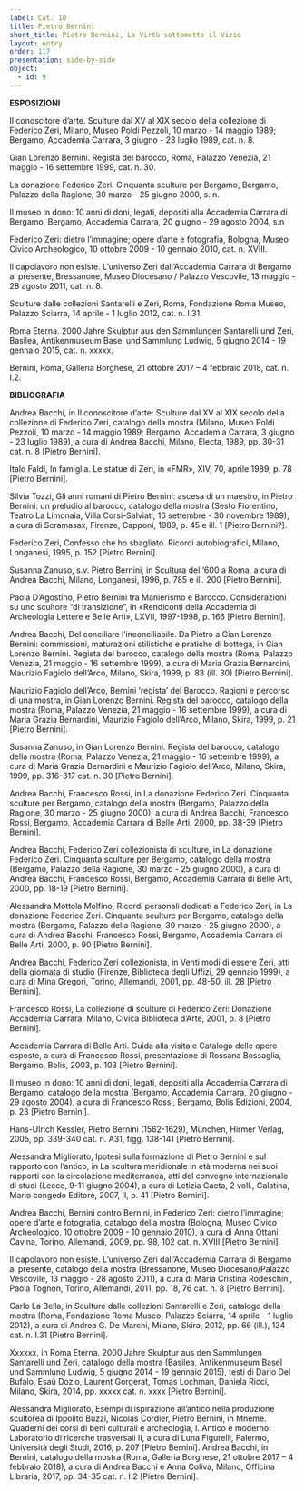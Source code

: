 ```yaml
---
label: Cat. 10
title: Pietro Bernini
short_title: Pietro Bernini, La Virtù sottomette il Vizio
layout: entry
order: 117
presentation: side-by-side
object:
  - id: 9
---
```


**ESPOSIZIONI**

Il conoscitore d’arte. Sculture dal XV al XIX secolo della collezione di Federico Zeri, Milano, Museo Poldi Pezzoli, 10 marzo - 14 maggio 1989; Bergamo, Accademia Carrara, 3 giugno - 23 luglio 1989, cat. n. 8.

Gian Lorenzo Bernini. Regista del barocco, Roma, Palazzo Venezia, 21 maggio - 16 settembre 1999, cat. n. 30. 

La donazione Federico Zeri. Cinquanta sculture per Bergamo, Bergamo, Palazzo della Ragione, 30 marzo - 25 giugno 2000, s. n. 

Il museo in dono: 10 anni di doni, legati, depositi alla Accademia Carrara di Bergamo, Bergamo, Accademia Carrara, 20 giugno - 29 agosto 2004, s.n

Federico Zeri: dietro l’immagine; opere d’arte e fotografia, Bologna, Museo Civico Archeologico, 10 ottobre 2009 - 10 gennaio 2010, cat. n. XVIII. 

Il capolavoro non esiste. L’universo Zeri dall’Accademia Carrara di Bergamo al presente, Bressanone, Museo Diocesano / Palazzo Vescovile, 13 maggio - 28 agosto 2011, cat. n. 8.

Sculture dalle collezioni Santarelli e Zeri, Roma, Fondazione Roma Museo, Palazzo Sciarra, 14 aprile - 1 luglio 2012, cat. n. I.31.

Roma Eterna. 2000 Jahre Skulptur aus den Sammlungen Santarelli und Zeri, Basilea, Antikenmuseum Basel und Sammlung Ludwig, 5 giugno 2014 - 19 gennaio 2015, cat. n. xxxxx.

Bernini, Roma, Galleria Borghese, 21 ottobre 2017 – 4 febbraio 2018, cat. n. I.2. 


**BIBLIOGRAFIA**

Andrea Bacchi, in Il conoscitore d’arte: Sculture dal XV al XIX secolo della collezione di Federico Zeri, catalogo della mostra (Milano, Museo Poldi Pezzoli, 10 marzo - 14 maggio 1989; Bergamo, Accademia Carrara, 3 giugno - 23 luglio 1989), a cura di Andrea Bacchi, Milano, Electa, 1989, pp. 30-31 cat. n. 8 [Pietro Bernini]. 

Italo Faldi, In famiglia. Le statue di Zeri, in «FMR», XIV, 70, aprile 1989, p. 78 [Pietro Bernini].

Silvia Tozzi, Gli anni romani di Pietro Bernini: ascesa di un maestro, in Pietro Bernini: un preludio al barocco, catalogo della mostra (Sesto Fiorentino, Teatro La Limonaia, Villa Corsi-Salviati, 16 settembre - 30 novembre 1989), a cura di Scramasax, Firenze, Capponi, 1989, p. 45 e ill. 1 [Pietro Bernini?].

Federico Zeri, Confesso che ho sbagliato. Ricordi autobiografici, Milano, Longanesi, 1995, p. 152 [Pietro Bernini]. 

Susanna Zanuso, s.v. Pietro Bernini, in Scultura del ‘600 a Roma, a cura di Andrea Bacchi, Milano, Longanesi, 1996, p. 785 e ill. 200 [Pietro Bernini].

Paola D’Agostino, Pietro Bernini tra Manierismo e Barocco. Considerazioni su uno scultore “di transizione”, in «Rendiconti della Accademia di Archeologia Lettere e Belle Arti», LXVII, 1997-1998, p. 166 [Pietro Bernini].

Andrea Bacchi, Del conciliare l’inconciliabile. Da Pietro a Gian Lorenzo Bernini: commissioni, maturazioni stilistiche e pratiche di bottega, in Gian Lorenzo Bernini. Regista del barocco, catalogo della mostra (Roma, Palazzo Venezia, 21 maggio - 16 settembre 1999), a cura di Maria Grazia Bernardini, Maurizio Fagiolo dell’Arco, Milano, Skira, 1999, p. 83 (ill. 30) [Pietro Bernini].

Maurizio Fagiolo dell’Arco, Bernini ‘regista’ del Barocco. Ragioni e percorso di una mostra, in Gian Lorenzo Bernini. Regista del barocco, catalogo della mostra (Roma, Palazzo Venezia, 21 maggio - 16 settembre 1999), a cura di Maria Grazia Bernardini, Maurizio Fagiolo dell’Arco, Milano, Skira, 1999, p. 21 [Pietro Bernini].

Susanna Zanuso, in Gian Lorenzo Bernini. Regista del barocco, catalogo della mostra (Roma, Palazzo Venezia, 21 maggio - 16 settembre 1999), a cura di Maria Grazia Bernardini e Maurizio Fagiolo dell’Arco, Milano, Skira, 1999, pp. 316-317 cat. n. 30 [Pietro Bernini]. 

Andrea Bacchi, Francesco Rossi, in La donazione Federico Zeri. Cinquanta sculture per Bergamo, catalogo della mostra (Bergamo, Palazzo della Ragione, 30 marzo - 25 giugno 2000), a cura di Andrea Bacchi, Francesco Rossi, Bergamo, Accademia Carrara di Belle Arti, 2000, pp. 38-39 [Pietro Bernini]. 

Andrea Bacchi, Federico Zeri collezionista di sculture, in La donazione Federico Zeri. Cinquanta sculture per Bergamo, catalogo della mostra (Bergamo, Palazzo della Ragione, 30 marzo - 25 giugno 2000), a cura di Andrea Bacchi, Francesco Rossi, Bergamo, Accademia Carrara di Belle Arti, 2000, pp. 18-19 [Pietro Bernini].

Alessandra Mottola Molfino, Ricordi personali dedicati a Federico Zeri, in La donazione Federico Zeri. Cinquanta sculture per Bergamo, catalogo della mostra (Bergamo, Palazzo della Ragione, 30 marzo - 25 giugno 2000), a cura di Andrea Bacchi, Francesco Rossi, Bergamo, Accademia Carrara di Belle Arti, 2000, p. 90 [Pietro Bernini].

Andrea Bacchi, Federico Zeri collezionista, in Venti modi di essere Zeri, atti della giornata di studio (Firenze, Biblioteca degli Uffizi, 29 gennaio 1999), a cura di Mina Gregori, Torino, Allemandi, 2001, pp. 48-50, ill. 28 [Pietro Bernini].

Francesco Rossi, La collezione di sculture di Federico Zeri: Donazione Accademia Carrara, Milano, Civica Biblioteca d’Arte, 2001, p. 8 [Pietro Bernini].

Accademia Carrara di Belle Arti. Guida alla visita e Catalogo delle opere esposte, a cura di Francesco Rossi, presentazione di Rossana Bossaglia, Bergamo, Bolis, 2003, p. 103 [Pietro Bernini].

Il museo in dono: 10 anni di doni, legati, depositi alla Accademia Carrara di Bergamo, catalogo della mostra (Bergamo, Accademia Carrara, 20 giugno - 29 agosto 2004), a cura di Francesco Rossi, Bergamo, Bolis Edizioni, 2004, p. 23 [Pietro Bernini].

Hans-Ulrich Kessler, Pietro Bernini (1562-1629), München, Hirmer Verlag, 2005, pp. 339-340 cat. n. A31, figg. 138-141 [Pietro Bernini].

Alessandra Migliorato, Ipotesi sulla formazione di Pietro Bernini e sul rapporto con l’antico, in La scultura meridionale in età moderna nei suoi rapporti con la circolazione mediterranea, atti del convegno internazionale di studi (Lecce, 9-11 giugno 2004), a cura di Letizia Gaeta, 2 voll., Galatina, Mario congedo Editore, 2007, II, p. 41 [Pietro Bernini].

Andrea Bacchi, Bernini contro Bernini, in Federico Zeri: dietro l’immagine; opere d’arte e fotografia, catalogo della mostra (Bologna, Museo Civico Archeologico, 10 ottobre 2009 - 10 gennaio 2010), a cura di Anna Ottani Cavina, Torino, Allemandi, 2009, pp. 98, 102 cat. n. XVIII [Pietro Bernini]. 

Il capolavoro non esiste. L’universo Zeri dall’Accademia Carrara di Bergamo al presente, catalogo della mostra (Bressanone, Museo Diocesano/Palazzo Vescovile, 13 maggio - 28 agosto 2011), a cura di Maria Cristina Rodeschini, Paola Tognon, Torino, Allemandi, 2011, pp. 18, 76 cat. n. 8 [Pietro Bernini].

Carlo La Bella, in Sculture dalle collezioni Santarelli e Zeri, catalogo della mostra (Roma, Fondazione Roma Museo, Palazzo Sciarra, 14 aprile - 1 luglio 2012), a cura di Andrea G. De Marchi, Milano, Skira, 2012, pp. 66 (ill.), 134 cat. n. I.31 [Pietro Bernini].

Xxxxxx, in Roma Eterna. 2000 Jahre Skulptur aus den Sammlungen Santarelli und Zeri, catalogo della mostra (Basilea, Antikenmuseum Basel und Sammlung Ludwig, 5 giugno 2014 - 19 gennaio 2015), testi di Dario Del Bufalo, Esaù Dozio, Laurent Gorgerat, Tomas Lochman, Daniela Ricci, Milano, Skira, 2014, pp. xxxxx cat. n. xxxx [Pietro Bernini].

Alessandra Migliorato, Esempi di ispirazione all’antico nella produzione scultorea di Ippolito Buzzi, Nicolas Cordier, Pietro Bernini, in Mneme. Quaderni dei corsi di beni culturali e archeologia, I. Antico e moderno: Laboratorio di ricerche trasversali II, a cura di Luna Figurelli, Palermo, Università degli Studi, 2016, p. 207 [Pietro Bernini].
Andrea Bacchi, in Bernini, catalogo della mostra (Roma, Galleria Borghese, 21 ottobre 2017 – 4 febbraio 2018), a cura di Andrea Bacchi e Anna Coliva, Milano, Officina Libraria, 2017, pp. 34-35 cat. n. I.2 [Pietro Bernini]. 
